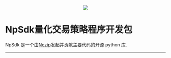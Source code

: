 <p align="center">
    <img src ="https://img.shields.io/badge/python-3.6+-blue.svg" />
</p>

NpSdk量化交易策略程序开发包
====================================
NpSdk 是一个由[Nezip](http://www.nezip.cn/)发起并贡献主要代码的开源 python 库. 




-------------------------------------------------


